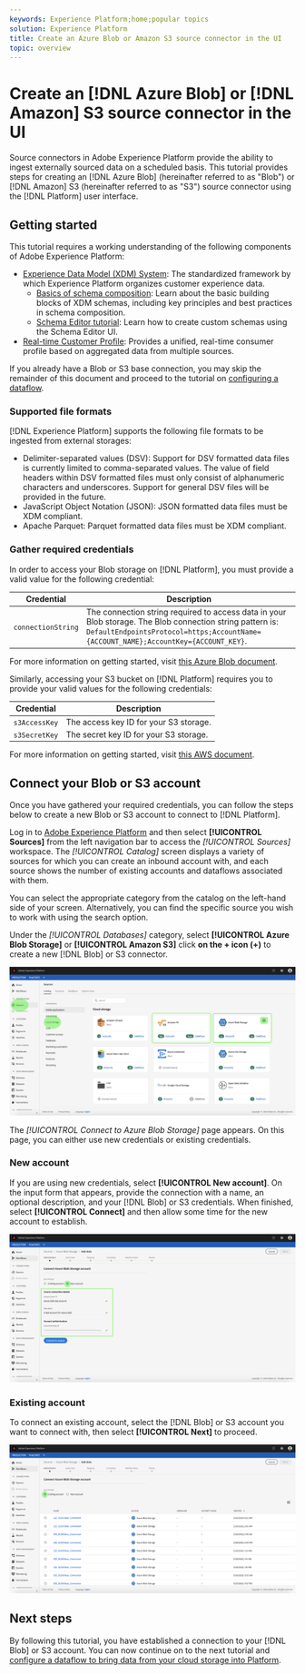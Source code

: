 ```yaml
---
keywords: Experience Platform;home;popular topics
solution: Experience Platform
title: Create an Azure Blob or Amazon S3 source connector in the UI
topic: overview
---
```


# Create an [!DNL Azure Blob] or [!DNL Amazon] S3 source connector in the UI

Source connectors in Adobe Experience Platform provide the ability to ingest externally sourced data on a scheduled basis. This tutorial provides steps for creating an [!DNL Azure Blob] (hereinafter referred to as "Blob") or [!DNL Amazon] S3 (hereinafter referred to as "S3") source connector using the [!DNL Platform] user interface.

## Getting started

This tutorial requires a working understanding of the following components of Adobe Experience Platform:

-   [Experience Data Model (XDM) System](../../../../../xdm/home.md): The standardized framework by which Experience Platform organizes customer experience data.
    -   [Basics of schema composition](../../../../../xdm/schema/composition.md): Learn about the basic building blocks of XDM schemas, including key principles and best practices in schema composition.
    -   [Schema Editor tutorial](../../../../../xdm/tutorials/create-schema-ui.md): Learn how to create custom schemas using the Schema Editor UI.
-   [Real-time Customer Profile](../../../../../profile/home.md): Provides a unified, real-time consumer profile based on aggregated data from multiple sources.

If you already have a Blob or S3 base connection, you may skip the remainder of this document and proceed to the tutorial on [configuring a dataflow](../../dataflow/batch/cloud-storage.md).

### Supported file formats

[!DNL Experience Platform] supports the following file formats to be ingested from external storages:

-   Delimiter-separated values (DSV): Support for DSV formatted data files is currently limited to comma-separated values. The value of field headers within DSV formatted files must only consist of alphanumeric characters and underscores. Support for general DSV files will be provided in the future.
-   JavaScript Object Notation (JSON): JSON formatted data files must be XDM compliant.
-   Apache Parquet: Parquet formatted data files must be XDM compliant.

### Gather required credentials

In order to access your Blob storage on [!DNL Platform], you must provide a valid value for the following credential:

| Credential | Description |
| ---------- | ----------- |
| `connectionString` | The connection string required to access data in your Blob storage. The Blob connection string pattern is: `DefaultEndpointsProtocol=https;AccountName={ACCOUNT_NAME};AccountKey={ACCOUNT_KEY}`. |

For more information on getting started, visit [this Azure Blob document](https://docs.microsoft.com/en-us/azure/storage/common/storage-configure-connection-string).

Similarly, accessing your S3 bucket on [!DNL Platform] requires you to provide your valid values for the following credentials:

| Credential | Description |
| ---------- | ----------- |
| `s3AccessKey` | The access key ID for your S3 storage. |
| `s3SecretKey` | The secret key ID for your S3 storage. |

For more information on getting started, visit [this AWS document](https://aws.amazon.com/blogs/security/wheres-my-secret-access-key/).

## Connect your Blob or S3 account

Once you have gathered your required credentials, you can follow the steps below to create a new Blob or S3 account to connect to [!DNL Platform].

Log in to [Adobe Experience Platform](https://platform.adobe.com) and then select **[!UICONTROL Sources]** from the left navigation bar to access the *[!UICONTROL Sources]* workspace. The *[!UICONTROL Catalog]* screen displays a variety of sources for which you can create an inbound account with, and each source shows the number of existing accounts and dataflows associated with them.

You can select the appropriate category from the catalog on the left-hand side of your screen. Alternatively, you can find the specific source you wish to work with using the search option.

Under the *[!UICONTROL Databases]* category, select **[!UICONTROL Azure Blob Storage]** or **[!UICONTROL Amazon S3]** click **on the + icon (+)** to create a new [!DNL Blob] or S3 connector.

![catalog](../../../../images/tutorials/create/blob/catalog.png)

The *[!UICONTROL Connect to Azure Blob Storage]* page appears. On this page, you can either use new credentials or existing credentials.

### New account

If you are using new credentials, select **[!UICONTROL New account]**. On the input form that appears, provide the connection with a name, an optional description, and your [!DNL Blob] or S3 credentials. When finished, select **[!UICONTROL Connect]** and then allow some time for the new account to establish.

![connect](../../../../images/tutorials/create/blob/new.png)

### Existing account

To connect an existing account, select the [!DNL Blob] or S3 account you want to connect with, then select **[!UICONTROL Next]** to proceed.

![existing](../../../../images/tutorials/create/blob/existing.png)

## Next steps

By following this tutorial, you have established a connection to your [!DNL Blob] or S3 account. You can now continue on to the next tutorial and [configure a dataflow to bring data from your cloud storage into Platform](../../dataflow/batch/cloud-storage.md).